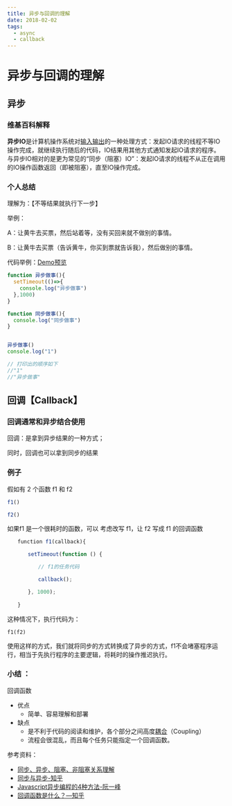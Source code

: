 ```yaml
---
title: 异步与回调的理解
date: 2018-02-02
tags: 
  - async
  - callback
---
```


# 异步与回调的理解

## 异步
### 维基百科解释

**异步IO**是计算机操作系统对[输入输出](https://zh.wikipedia.org/wiki/%E8%BE%93%E5%85%A5%E8%BE%93%E5%87%BA)的一种处理方式：发起IO请求的线程不等IO操作完成，就继续执行随后的代码，IO结果用其他方式通知发起IO请求的程序。与异步IO相对的是更为常见的“同步（阻塞）IO”：发起IO请求的线程不从正在调用的IO操作函数返回（即被阻塞），直至IO操作完成。

### 个人总结

理解为：【不等结果就执行下一步】

举例：

A：让黄牛去买票，然后站着等，没有买回来就不做别的事情。

B：让黄牛去买票（告诉黄牛，你买到票就告诉我），然后做别的事情。

代码举例：[Demo预览](http://js.jirengu.com/vepikokuri/2/edit)

```javascript
function 异步做事(){
  setTimeout(()=>{
    console.log("异步做事")
  },1000)
}

function 同步做事(){
  console.log("同步做事")
}


异步做事()
console.log("1")

// 打印出的顺序如下
//"1"
//"异步做事"
```



## 回调【Callback】

### 回调通常和异步结合使用

回调：是拿到异步结果的一种方式；

同时，回调也可以拿到同步的结果

### 例子

假如有 2 个函数 f1 和 f2

```javascript
f1()

f2()
```

如果f1 是一个很耗时的函数，可以 考虑改写 f1，让 f2 写成 f1 的回调函数 

```javascript
　　function f1(callback){

　　　　setTimeout(function () {

　　　　　　// f1的任务代码

　　　　　　callback();

　　　　}, 1000);
    
　　}
```

这种情况下，执行代码为：

```
f1(f2)
```

使用这样的方式，我们就将同步的方式转换成了异步的方式，f1不会堵塞程序运行，相当于先执行程序的主要逻辑，将耗时的操作推迟执行。

### 小结 ：

回调函数

- 优点
  - 简单、容易理解和部署
- 缺点
  - 是不利于代码的阅读和维护，各个部分之间高度[耦合](http://en.wikipedia.org/wiki/Coupling_(computer_programming))（Coupling）
  - 流程会很混乱，而且每个任务只能指定一个回调函数。



参考资料：

- [同步、异步、阻塞、非阻塞关系理解](https://github.com/calidion/calidion.github.io/issues/40)
- [同步与异步-知乎](https://www.zhihu.com/question/19732473)
- [Javascript异步编程的4种方法-阮一峰](http://www.ruanyifeng.com/blog/2012/12/asynchronous%EF%BC%BFjavascript.html)
- [回调函数是什么？—知乎](https://www.zhihu.com/question/19801131)